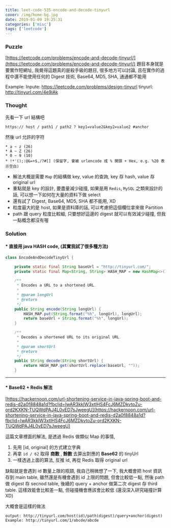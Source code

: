 ```yaml
---
title: leet-code-535-encode-and-decode-tinyurl
cover: /img/home-bg.jpg
date: 2019-01-09 19:25:31
categories: ['misc']
tags: ['leetcode']
---
```

### Puzzle
[https://leetcode.com/problems/encode-and-decode-tinyurl/](https://leetcode.com/problems/encode-and-decode-tinyurl/)
題目本身就是要實作短網址, 我覺得這題真的是殺手級的題目, 很多地方可以討論, 且在實作的過程中還不能使用任何的 Digest 技術, Base64, MD5, SHA, 通通都不能用

Example:
Inpute: https://leetcode.com/problems/design-tinyurl
tinyurl: http://tinyurl.com/4e9iAk 

### Thought
先看一下 url 結構吧
```
https:// host / path1 / path2 ? key1=value2&key2=value2 #anchor
```

然後 url 允許的字符
```
* a ~ z (26)
* A ~ Z (26)
* 0 ~ 9 (10)
* !*'();:@&=+$,/?#[] (保留字, 會被 urlencode 成 % 開頭 + Hex, e.g. %20 表示空白)
```

* 解法大概是需要 `Map` 的結構做 key, value 的查詢, key 存 hash, value 存 original url
* 重點就是 key 的設計, 要盡量減少碰撞, 如果是用 `Redis`, `MySQL` 之類來設計的話, 可以想一下如何在大量的資料下做 select 
* 還有試了 Digest, Base64, MD5, SHA 都不能用, XD
* 粒度最大的是 host, 如果是資料庫的話, 可以考慮把這個欄位拿來做 Partition
* path 跟 query 粒度比較細, 只要想好這邊的 digest 就可以有效減少碰撞, 但我一點概念都沒有喔 

### Solution
#### * 直接用 java HASH code, (其實我試了很多種方法)
```java
class EncodeAndDecodeTinyUrl {

    private static final String baseUrl = "http://tinyurl.com/";
    private static final Map<String, String> HASH_MAP = new HashMap<>();

    /**
     * Encodes a URL to a shortened URL.
     *
     * @param longUrl
     * @return
     */
    public String encode(String longUrl) {
        HASH_MAP.put(String.format("%h", longUrl), longUrl);
        return baseUrl + String.format("%h", longUrl);
    }

    /**
     * Decodes a shortened URL to its original URL.
     *
     * @param shortUrl
     * @return
     */
    public String decode(String shortUrl) {
        return HASH_MAP.get(shortUrl.replace(baseUrl, ""));
    }
```
---
#### * Base62 + Redis 解法
[https://hackernoon.com/url-shortening-service-in-java-spring-boot-and-redis-d2a0f8848a1d?fbclid=IwAR3kklW3xtlHS4FcJ6MZDkvtoZu-ord2KXKN-TUQWdPAJ4L0vED7sJweegU](https://hackernoon.com/url-shortening-service-in-java-spring-boot-and-redis-d2a0f8848a1d?fbclid=IwAR3kklW3xtlHS4FcJ6MZDkvtoZu-ord2KXKN-TUQWdPAJ4L0vED7sJweegU)

這篇文章裡面的解法, 是透過 Redis 做類似 Map 的事情,
1. 先用 [id, original] 的方式建立字典
2. 再拿 `id / 62` 取得 **商數** , **餘數** 去算出對應的 **Base62** 的 tinyUrl
3. 一樣透過上面的算法, 反推 id, 再從 Redis 取得 original url

缺點就是會遇到 id 數量上限的瓶頸, 我自己稍微想了一下, 我大概會把 host 資訊存到 main table, 雖然還是有機會遇到 id 上限的問題, 但會比較低一點, 然後 path 做 digest 存 secnod table, 後續的 query + anchor 做第二次 digest 存 third table. 這樣效能會比較差一點, 但碰撞機會應該會比較低 (還沒深入研究碰撞計算 XD)

大概會是這樣的做法
```
output: http://tinyurl.com/host(id)/path(digest)/query+anchor(digest)
Example: http://tinyurl.com/1/abcde/abcde
```